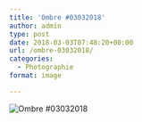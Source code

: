 ```yaml
---
title: 'Ombre #03032018'
author: admin
type: post
date: 2018-03-03T07:48:20+00:00
url: /ombre-03032018/
categories:
  - Photographie
format: image

---
```

![Ombre #03032018](./img_0009.jpg)